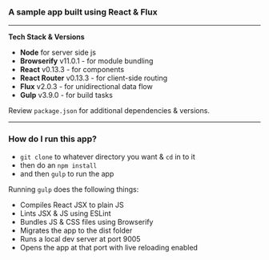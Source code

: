 ### A sample app built using React & Flux
---
**Tech Stack & Versions**
- **Node** for server side js
- **Browserify** v11.0.1 - for module bundling
- **React** v0.13.3 - for components
- **React Router** v0.13.3 - for client-side routing
- **Flux** v2.0.3 - for unidirectional data flow
- **Gulp** v3.9.0 - for build tasks

Review `package.json` for additional dependencies & versions.

----
### How do I run this app?

- `git clone` to whatever directory you want & `cd` in to it
- then do an `npm install`
- and then `gulp` to run the app

Running `gulp` does the following things:
- Compiles React JSX to plain JS
- Lints JSX & JS using ESLint
- Bundles JS & CSS files using Browserify
- Migrates the app to the dist folder
- Runs a local dev server at port 9005
- Opens the app at that port with live reloading enabled


